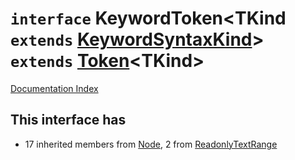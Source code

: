 # `interface` KeywordToken\<TKind `extends` [KeywordSyntaxKind](../type.KeywordSyntaxKind/README.md)> `extends` [Token](../interface.Token/README.md)\<TKind>

[Documentation Index](../README.md)

## This interface has

- 17 inherited members from [Node](../interface.Node/README.md), 2 from [ReadonlyTextRange](../interface.ReadonlyTextRange/README.md)


